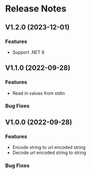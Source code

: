 # Release Notes

## V1.2.0 (2023-12-01)

### Features
+ Support .NET 8

## V1.1.0 (2022-09-28)

### Features
+ Read in values from stdin

### Bug Fixes

## V1.0.0 (2022-09-28)

### Features
+ Encode string to url encoded string
+ Decode url encoded string to string

### Bug Fixes
